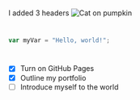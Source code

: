 # 
# 
#
I added 3 headers 
![Cat on pumpkin](https://i.redd.it/i-got-bored-so-i-decided-to-draw-a-random-image-on-the-v0-4ig97vv85vjb1.png?width=1280&format=png&auto=webp&s=7177756d1f393b6e093596d06e1ba539f723264b)
# 
# 
#
``` javascript
var myVar = "Hello, world!";
```
#
# 
# 
- [x] Turn on GitHub Pages
- [x] Outline my portfolio
- [ ] Introduce myself to the world
